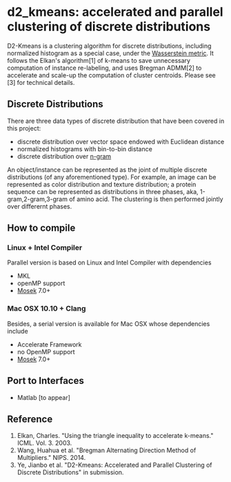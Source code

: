 d2_kmeans: accelerated and parallel clustering of discrete distributions
=============

D2-Kmeans is a clustering algorithm for discrete distributions,
including normalized histogram as a special case,
under the [Wasserstein metric](http://en.wikipedia.org/wiki/Wasserstein_metric).
It follows the Elkan's algorithm[1] of k-means to save unnecessary
computation of instance re-labeling, and uses Bregman ADMM[2] to accelerate
and scale-up the computation of cluster centroids.
Please see [3] for technical details. 

## Discrete Distributions
There are three data types of discrete distribution that have been covered
in this project:
 - discrete distribution over vector space endowed with Euclidean distance
 - normalized histograms with bin-to-bin distance
 - discrete distribution over [n-gram](http://en.wikipedia.org/wiki/N-gram)

An object/instance can be represented as the joint of multiple discrete
distributions (of any aforementioned type). For example, an image can be
represented as color distribution and texture distribution; a protein
sequence can be represented as distributions in three phases, aka,
1-gram,2-gram,3-gram of amino acid.
The clustering is then performed jointly over differernt phases.

## How to compile

### Linux + Intel Compiler
Parallel version is based on Linux and Intel Compiler with dependencies

 - MKL
 - openMP support
 - [Mosek](https://mosek.com) 7.0+

### Mac OSX 10.10 + Clang
Besides, a serial version is available for Mac OSX whose dependencies include

 - Accelerate Framework
 - no OpenMP support
 - [Mosek](https://mosek.com) 7.0+

## Port to Interfaces
 - Matlab [to appear]

## Reference
1. Elkan, Charles. "Using the triangle inequality to accelerate k-means." ICML. Vol. 3. 2003.
2. Wang, Huahua et al. "Bregman Alternating Direction Method of Multipliers." NIPS. 2014.
3. Ye, Jianbo et al. "D2-Kmeans: Accelerated and Parallel Clustering of Discrete Distributions" in submission.
